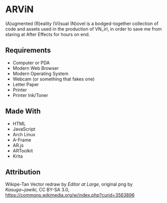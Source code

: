 # ARViN
(A)ugmented (R)eality (Vi)sual (N)ovel is a bodged-together collection of code and assets used in the production of VN_irl, in order to save me from staring at After Effects for hours on end.

## Requirements
 - Computer or PDA
 - Modern Web Browser
 - Modern Operating System
 - Webcam (or something that fakes one)
 - Letter Paper
 - Printer
 - Printer Ink/Toner

## Made With
 - HTML
 - JavaScript
 - Arch Linux
 - A-Frame
 - AR.js
 - ARToolkit
 - Krita
  
## Attribution
Wikipe-Tan Vector redraw by *Editor at Large*, original png by *Kasuga~jawiki*, CC BY-SA 3.0, https://commons.wikimedia.org/w/index.php?curid=3563896